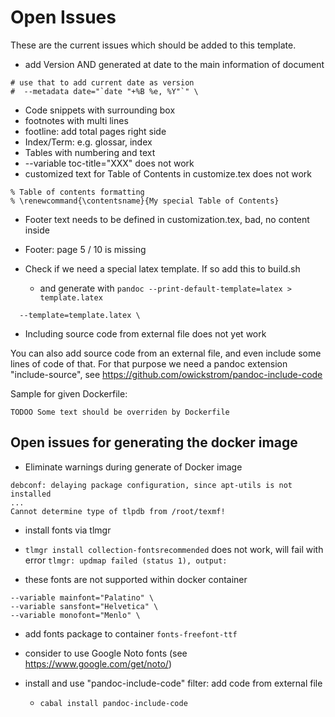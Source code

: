# Open Issues

These are the current issues which should be added to this template.

* add Version AND generated at date to the main information of document

```
# use that to add current date as version
#  --metadata date="`date "+%B %e, %Y"`" \
```

* Code snippets with surrounding box
* footnotes with multi lines
* footline: add total pages right side
* Index/Term: e.g. glossar, index
* Tables with numbering and text
* --variable toc-title="XXX" does not work
* customized text for Table of Contents in customize.tex does not work

```
% Table of contents formatting
% \renewcommand{\contentsname}{My special Table of Contents}
```

* Footer text needs to be defined in customization.tex, bad, no content inside
* Footer: page 5 / 10 is missing

* Check if we need a special latex template. If so add this to build.sh
    * and generate with `pandoc --print-default-template=latex > template.latex`

```
  --template=template.latex \
```

* Including source code from external file does not yet work

You can also add source code from an external file, and even include some lines of code of that.
For that purpose we need a pandoc extension "include-source", see <https://github.com/owickstrom/pandoc-include-code>

Sample for given Dockerfile:

```{include=../../Dockerfile}
TODOO Some text should be overriden by Dockerfile
```

## Open issues for generating the docker image

* Eliminate warnings during generate of Docker image

```
debconf: delaying package configuration, since apt-utils is not installed
...
Cannot determine type of tlpdb from /root/texmf!
```

* install fonts via tlmgr
* `tlmgr install collection-fontsrecommended` does not work, will fail with error `tlmgr: updmap failed (status 1), output:`

* these fonts are not supported within docker container

```
--variable mainfont="Palatino" \
--variable sansfont="Helvetica" \
--variable monofont="Menlo" \
```

* add fonts package to container `fonts-freefont-ttf`
* consider to use Google Noto fonts (see <https://www.google.com/get/noto/>)


* install and use "pandoc-include-code" filter: add code from external file
  * `cabal install pandoc-include-code`
